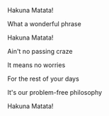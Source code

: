 <!--
title: Hakuna matata
slug: notes/hakuna-matata
date: 2020-11-27
description: It means no worries.
categories: Misc
-->

Hakuna Matata!

What a wonderful phrase

Hakuna Matata!

Ain't no passing craze

It means no worries

For the rest of your days

It's our problem-free philosophy

Hakuna Matata!
